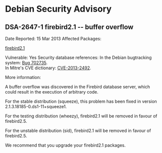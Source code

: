 
Debian Security Advisory
========================


DSA-2647-1 firebird2.1 -- buffer overflow
-----------------------------------------



Date Reported:
15 Mar 2013
Affected Packages:

[firebird2.1](https://packages.debian.org/src:firebird2.1)

Vulnerable:
Yes
Security database references:
In the Debian bugtracking system: [Bug 702735](https://bugs.debian.org/cgi-bin/bugreport.cgi?bug=702735).  
In Mitre's CVE dictionary: [CVE-2013-2492](https://security-tracker.debian.org/tracker/CVE-2013-2492).  

More information:

A buffer overflow was discovered in the Firebird database server, which
could result in the execution of arbitrary code.


For the stable distribution (squeeze), this problem has been fixed in
version 2.1.3.18185-0.ds1-11+squeeze1.


For the testing distribution (wheezy), firebird2.1 will be removed in
favour of firebird2.5.


For the unstable distribution (sid), firebird2.1 will be removed in
favour of firebird2.5.


We recommend that you upgrade your firebird2.1 packages.





